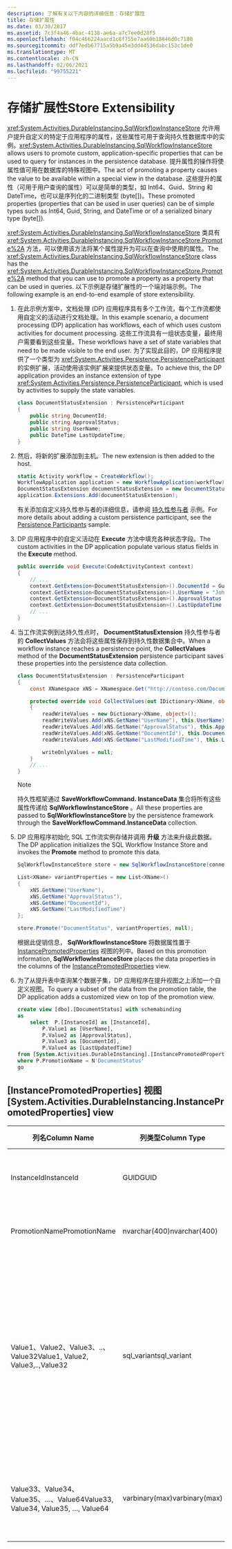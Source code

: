 ```yaml
---
description: 了解有关以下内容的详细信息：存储扩展性
title: 存储扩展性
ms.date: 03/30/2017
ms.assetid: 7c3f4a46-4bac-4138-ae6a-a7c7ee0d28f5
ms.openlocfilehash: f04c466224aacd1c8f755e7aa60b18846d0c7180
ms.sourcegitcommit: ddf7edb67715a5b9a45e3dd44536dabc153c1de0
ms.translationtype: MT
ms.contentlocale: zh-CN
ms.lasthandoff: 02/06/2021
ms.locfileid: "99755221"
---
```

# <a name="store-extensibility"></a><span data-ttu-id="6c6b7-103">存储扩展性</span><span class="sxs-lookup"><span data-stu-id="6c6b7-103">Store Extensibility</span></span>

<span data-ttu-id="6c6b7-104"><xref:System.Activities.DurableInstancing.SqlWorkflowInstanceStore> 允许用户提升自定义的特定于应用程序的属性，这些属性可用于查询持久性数据库中的实例。</span><span class="sxs-lookup"><span data-stu-id="6c6b7-104"><xref:System.Activities.DurableInstancing.SqlWorkflowInstanceStore> allows users to promote custom, application-specific properties that can be used to query for instances in the persistence database.</span></span> <span data-ttu-id="6c6b7-105">提升属性的操作将使属性值可用在数据库的特殊视图中。</span><span class="sxs-lookup"><span data-stu-id="6c6b7-105">The act of promoting a property causes the value to be available within a special view in the database.</span></span> <span data-ttu-id="6c6b7-106">这些提升的属性（可用于用户查询的属性）可以是简单的类型，如 Int64、Guid、String 和 DateTime，也可以是序列化的二进制类型 (byte[])。</span><span class="sxs-lookup"><span data-stu-id="6c6b7-106">These promoted properties (properties that can be used in user queries) can be of simple types such as Int64, Guid, String, and DateTime or of a serialized binary type (byte[]).</span></span>

<span data-ttu-id="6c6b7-107"><xref:System.Activities.DurableInstancing.SqlWorkflowInstanceStore> 类具有 <xref:System.Activities.DurableInstancing.SqlWorkflowInstanceStore.Promote%2A> 方法，可以使用该方法将某个属性提升为可以在查询中使用的属性。</span><span class="sxs-lookup"><span data-stu-id="6c6b7-107">The <xref:System.Activities.DurableInstancing.SqlWorkflowInstanceStore> class has the <xref:System.Activities.DurableInstancing.SqlWorkflowInstanceStore.Promote%2A> method that you can use to promote a property as a property that can be used in queries.</span></span> <span data-ttu-id="6c6b7-108">以下示例是存储扩展性的一个端对端示例。</span><span class="sxs-lookup"><span data-stu-id="6c6b7-108">The following example is an end-to-end example of store extensibility.</span></span>

1. <span data-ttu-id="6c6b7-109">在此示例方案中，文档处理 (DP) 应用程序具有多个工作流，每个工作流都使用自定义的活动进行文档处理。</span><span class="sxs-lookup"><span data-stu-id="6c6b7-109">In this example scenario, a document processing (DP) application has workflows, each of which uses custom activities for document processing.</span></span> <span data-ttu-id="6c6b7-110">这些工作流具有一组状态变量，最终用户需要看到这些变量。</span><span class="sxs-lookup"><span data-stu-id="6c6b7-110">These workflows have a set of state variables that need to be made visible to the end user.</span></span> <span data-ttu-id="6c6b7-111">为了实现此目的，DP 应用程序提供了一个类型为 <xref:System.Activities.Persistence.PersistenceParticipant> 的实例扩展，活动使用该实例扩展来提供状态变量。</span><span class="sxs-lookup"><span data-stu-id="6c6b7-111">To achieve this, the DP application provides an instance extension of type <xref:System.Activities.Persistence.PersistenceParticipant>, which is used by activities to supply the state variables.</span></span>

    ```csharp
    class DocumentStatusExtension : PersistenceParticipant
    {
        public string DocumentId;
        public string ApprovalStatus;
        public string UserName;
        public DateTime LastUpdateTime;
    }
    ```

2. <span data-ttu-id="6c6b7-112">然后，将新的扩展添加到主机。</span><span class="sxs-lookup"><span data-stu-id="6c6b7-112">The new extension is then added to the host.</span></span>

    ```csharp
    static Activity workflow = CreateWorkflow();
    WorkflowApplication application = new WorkflowApplication(workflow);
    DocumentStatusExtension documentStatusExtension = new DocumentStatusExtension ();
    application.Extensions.Add(documentStatusExtension);
    ```

     <span data-ttu-id="6c6b7-113">有关添加自定义持久性参与者的详细信息，请参阅 [持久性参与者](persistence-participants.md) 示例。</span><span class="sxs-lookup"><span data-stu-id="6c6b7-113">For more details about adding a custom persistence participant, see the [Persistence Participants](persistence-participants.md) sample.</span></span>

3. <span data-ttu-id="6c6b7-114">DP 应用程序中的自定义活动在 **Execute** 方法中填充各种状态字段。</span><span class="sxs-lookup"><span data-stu-id="6c6b7-114">The custom activities in the DP application populate various status fields in the **Execute** method.</span></span>

    ```csharp
    public override void Execute(CodeActivityContext context)
    {
        // ...
        context.GetExtension<DocumentStatusExtension>().DocumentId = Guid.NewGuid();
        context.GetExtension<DocumentStatusExtension>().UserName = "John Smith";
        context.GetExtension<DocumentStatusExtension>().ApprovalStatus = "Approved";
        context.GetExtension<DocumentStatusExtension>().LastUpdateTime = DateTime.Now();
        // ...
    }
    ```

4. <span data-ttu-id="6c6b7-115">当工作流实例到达持久性点时， **DocumentStatusExtension** 持久性参与者的 **CollectValues** 方法会将这些属性保存到持久性数据集合中。</span><span class="sxs-lookup"><span data-stu-id="6c6b7-115">When a workflow instance reaches a persistence point, the **CollectValues** method of the **DocumentStatusExtension** persistence participant saves these properties into the persistence data collection.</span></span>

    ```csharp
    class DocumentStatusExtension : PersistenceParticipant
    {
        const XNamespace xNS = XNamespace.Get("http://contoso.com/DocumentStatus");

        protected override void CollectValues(out IDictionary<XName, object> readWriteValues, out IDictionary<XName, object> writeOnlyValues)
        {
            readWriteValues = new Dictionary<XName, object>();
            readWriteValues.Add(xNS.GetName("UserName"), this.UserName);
            readWriteValues.Add(xNS.GetName("ApprovalStatus"), this.ApprovalStatus);
            readWriteValues.Add(xNS.GetName("DocumentId"), this.DocumentId);
            readWriteValues.Add(xNS.GetName("LastModifiedTime"), this.LastUpdateTime);

            writeOnlyValues = null;
        }
        // ...
    }
    ```

    > [!NOTE]
    > <span data-ttu-id="6c6b7-116">持久性框架通过 **SaveWorkflowCommand. InstanceData** 集合将所有这些属性传递给 **SqlWorkflowInstanceStore** 。</span><span class="sxs-lookup"><span data-stu-id="6c6b7-116">All these properties are passed to **SqlWorkflowInstanceStore** by the persistence framework through the **SaveWorkflowCommand.InstanceData** collection.</span></span>

5. <span data-ttu-id="6c6b7-117">DP 应用程序初始化 SQL 工作流实例存储并调用 **升级** 方法来升级此数据。</span><span class="sxs-lookup"><span data-stu-id="6c6b7-117">The DP application initializes the SQL Workflow Instance Store and invokes the **Promote** method to promote this data.</span></span>

    ```csharp
    SqlWorkflowInstanceStore store = new SqlWorkflowInstanceStore(connectionString);

    List<XName> variantProperties = new List<XName>()
    {
        xNS.GetName("UserName"),
        xNS.GetName("ApprovalStatus"),
        xNS.GetName("DocumentId"),
        xNS.GetName("LastModifiedTime")
    };

    store.Promote("DocumentStatus", variantProperties, null);
    ```

    <span data-ttu-id="6c6b7-118">根据此促销信息， **SqlWorkflowInstanceStore** 将数据属性置于 [InstancePromotedProperties](#InstancePromotedProperties) 视图的列中。</span><span class="sxs-lookup"><span data-stu-id="6c6b7-118">Based on this promotion information, **SqlWorkflowInstanceStore** places the data properties in the columns of the [InstancePromotedProperties](#InstancePromotedProperties) view.</span></span>

6. <span data-ttu-id="6c6b7-119">为了从提升表中查询某个数据子集，DP 应用程序在提升视图之上添加一个自定义视图。</span><span class="sxs-lookup"><span data-stu-id="6c6b7-119">To query a subset of the data from the promotion table, the DP application adds a customized view on top of the promotion view.</span></span>

    ```sql
    create view [dbo].[DocumentStatus] with schemabinding
    as
        select  P.[InstanceId] as [InstanceId],
            P.Value1 as [UserName],
            P.Value2 as [ApprovalStatus],
            P.Value3 as [DocumentId],
            P.Value4 as [LastUpdatedTime]
    from [System.Activities.DurableInstancing].[InstancePromotedProperties] as P
    where P.PromotionName = N'DocumentStatus'
    go
    ```

## <a name="systemactivitiesdurableinstancinginstancepromotedproperties-view"></a><a name="InstancePromotedProperties"></a> <span data-ttu-id="6c6b7-120">[InstancePromotedProperties] 视图</span><span class="sxs-lookup"><span data-stu-id="6c6b7-120">[System.Activities.DurableInstancing.InstancePromotedProperties] view</span></span>

|<span data-ttu-id="6c6b7-121">列名</span><span class="sxs-lookup"><span data-stu-id="6c6b7-121">Column Name</span></span>|<span data-ttu-id="6c6b7-122">列类型</span><span class="sxs-lookup"><span data-stu-id="6c6b7-122">Column Type</span></span>|<span data-ttu-id="6c6b7-123">说明</span><span class="sxs-lookup"><span data-stu-id="6c6b7-123">Description</span></span>|
|-----------------|-----------------|-----------------|
|<span data-ttu-id="6c6b7-124">InstanceId</span><span class="sxs-lookup"><span data-stu-id="6c6b7-124">InstanceId</span></span>|<span data-ttu-id="6c6b7-125">GUID</span><span class="sxs-lookup"><span data-stu-id="6c6b7-125">GUID</span></span>|<span data-ttu-id="6c6b7-126">此提升所属的工作流实例。</span><span class="sxs-lookup"><span data-stu-id="6c6b7-126">The workflow instance that this promotion belongs to.</span></span>|
|<span data-ttu-id="6c6b7-127">PromotionName</span><span class="sxs-lookup"><span data-stu-id="6c6b7-127">PromotionName</span></span>|<span data-ttu-id="6c6b7-128">nvarchar(400)</span><span class="sxs-lookup"><span data-stu-id="6c6b7-128">nvarchar(400)</span></span>|<span data-ttu-id="6c6b7-129">提升本身的名称。</span><span class="sxs-lookup"><span data-stu-id="6c6b7-129">The name of the promotion itself.</span></span>|
|<span data-ttu-id="6c6b7-130">Value1、Value2、Value3、..、Value32</span><span class="sxs-lookup"><span data-stu-id="6c6b7-130">Value1, Value2, Value3,..,Value32</span></span>|<span data-ttu-id="6c6b7-131">sql_variant</span><span class="sxs-lookup"><span data-stu-id="6c6b7-131">sql_variant</span></span>|<span data-ttu-id="6c6b7-132">已提升属性本身的值。</span><span class="sxs-lookup"><span data-stu-id="6c6b7-132">The value of the promoted property itself.</span></span> <span data-ttu-id="6c6b7-133">除了长度超过 8000 个字节的二进制 Blob 和字符串之外，多数 SQL 基元数据类型都可适合 sql_variant。</span><span class="sxs-lookup"><span data-stu-id="6c6b7-133">Most SQL primitive data types except binary blobs and strings over 8000 bytes in length can fit in sql_variant.</span></span>|
|<span data-ttu-id="6c6b7-134">Value33、Value34、Value35、…、Value64</span><span class="sxs-lookup"><span data-stu-id="6c6b7-134">Value33, Value34, Value35, …, Value64</span></span>|<span data-ttu-id="6c6b7-135">varbinary(max)</span><span class="sxs-lookup"><span data-stu-id="6c6b7-135">varbinary(max)</span></span>|<span data-ttu-id="6c6b7-136">显式声明为 varbinary(max) 的已提升属性的值。</span><span class="sxs-lookup"><span data-stu-id="6c6b7-136">The value of promoted properties that are explicitly declared as varbinary(max).</span></span>|
